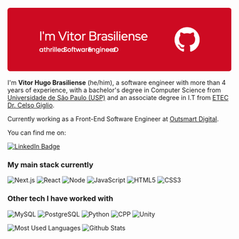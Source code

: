 ![Header](./header-image.png)

 I'm  **Vitor Hugo Brasiliense** (he/him), a software engineer with more than 4 years of experience, with a bachelor's degree in Computer Science from [Universidade de São Paulo (USP)](https://www5.usp.br/) and an associate degree in I.T from [ETEC Dr. Celso Giglio](https://www.cps.sp.gov.br/etecs/etec-dr-celso-giglio/).

Currently working as a Front-End Software Engineer at [Outsmart Digital](https://outsmartdigital.com.br/).

You can find me on:

[![LinkedIn Badge](https://img.shields.io/badge/-%2Fin%2Fvitor_hbr-blue?style=social&logo=Linkedin&logoColor=282a36&link=https://www.linkedin.com/in/vitor-hbr/)](https://www.linkedin.com/in/vitor-hbr/)

### My main stack currently
![Next.js](https://img.shields.io/badge/-Next.js-0d1117?style=for-the-badge&logo=next.js&logoColor=50fa7b)
![React](https://img.shields.io/badge/-React-0d1117?style=for-the-badge&logo=react&logoColor=50fa7b)
![Node](https://img.shields.io/badge/-Node.js-0d1117?style=for-the-badge&logo=node.js&logoColor=50fa7b)
![JavaScript](https://img.shields.io/badge/-JavaScript-0d1117?style=for-the-badge&logo=javascript&logoColor=50fa7b)
![HTML5](https://img.shields.io/badge/-HTML5-0d1117?style=for-the-badge&logo=html5&logoColor=50fa7b)
![CSS3](https://img.shields.io/badge/-CSS3-0d1117?style=for-the-badge&logo=css3&logoColor=50fa7b)

### Other tech I have worked with
![MySQL](https://img.shields.io/badge/-MySQL-0d1117?style=flat-square&logo=mysql&logoColor=f8f8f2)
![PostgreSQL](https://img.shields.io/badge/-PostgreSQL-0d1117?style=flat-square&logo=postgreSQL&logoColor=f8f8f2)
![Python](https://img.shields.io/badge/-Python-0d1117?style=flat-square&logo=python&logoColor=f8f8f2)
![CPP](https://img.shields.io/badge/-C++-0d1117?style=flat-square&logo=c%2B%2B&logoColor=f8f8f2)
![Unity](https://img.shields.io/badge/-Unity-0d1117?style=flat-square&logo=unity&logoColor=f8f8f2)

![Most Used Languages](https://github-readme-stats.vercel.app/api/top-langs/?username=vitor-hbr&theme=github_dark&layout=compact&hide_border=true&langs_count=8&exclude_repo=social-network-analysis,Virtual-Classroom,Throwers,covid-simulation) ![Github Stats](https://github-readme-stats.vercel.app/api?username=vitor-hbr&theme=github_dark&show_icons=true&layout=compact&hide_title=true&hide_rank=true&include_all_commits=true&hide_border=true&count_private=true&disable_animations=true)
